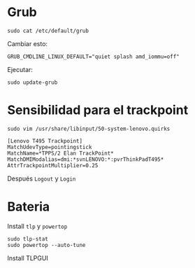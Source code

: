 # Grub
```
sudo cat /etc/default/grub                
```
Cambiar esto:
```
GRUB_CMDLINE_LINUX_DEFAULT="quiet splash amd_iommu=off"
```
Ejecutar:
```
sudo update-grub
```

# Sensibilidad para el trackpoint
```
sudo vim /usr/share/libinput/50-system-lenovo.quirks
```
```
[Lenovo T495 Trackpoint]
MatchUdevType=pointingstick
MatchName=*TPPS/2 Elan TrackPoint*
MatchDMIModalias=dmi:*svnLENOVO:*:pvrThinkPadT495*
AttrTrackpointMultiplier=0.25
```

Después `Logout` y `Login`

# Bateria
Install `tlp` y `powertop`

```
sudo tlp-stat
sudo powertop --auto-tune
```

Install TLPGUI
